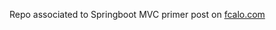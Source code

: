 Repo associated to Springboot MVC primer post on <a target="_blank" href="https://fcalo.com/spring-boot/">fcalo.com</a>
